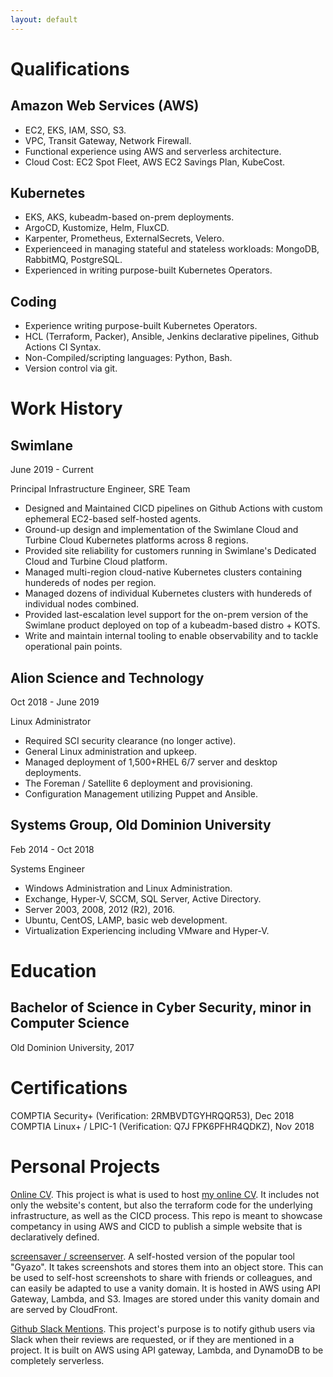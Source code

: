 ```yaml
---
layout: default
---
```

# Qualifications

## Amazon Web Services (AWS)
*   EC2, EKS, IAM, SSO, S3.
*   VPC, Transit Gateway, Network Firewall.
*   Functional experience using AWS and serverless architecture.
*   Cloud Cost: EC2 Spot Fleet, AWS EC2 Savings Plan, KubeCost.

## Kubernetes
*   EKS, AKS, kubeadm-based on-prem deployments.
*   ArgoCD, Kustomize, Helm, FluxCD.
*   Karpenter, Prometheus, ExternalSecrets, Velero.
*   Experienceed in managing stateful and stateless workloads: MongoDB, RabbitMQ, PostgreSQL.
*   Experienced in writing purpose-built Kubernetes Operators.

## Coding
*   Experience writing purpose-built Kubernetes Operators.
*   HCL (Terraform, Packer), Ansible, Jenkins declarative pipelines, Github Actions CI Syntax.
*   Non-Compiled/scripting languages: Python, Bash.
*   Version control via git.

# Work History

## Swimlane
June 2019 - Current

Principal Infrastructure Engineer, SRE Team

*    Designed and Maintained CICD pipelines on Github Actions with custom ephemeral EC2-based self-hosted agents.
*    Ground-up design and implementation of the Swimlane Cloud and Turbine Cloud Kubernetes platforms across 8 regions.
*    Provided site reliability for customers running in Swimlane's Dedicated Cloud and Turbine Cloud platform.
*    Managed multi-region cloud-native Kubernetes clusters containing hundereds of nodes per region.
*    Managed dozens of individual Kubernetes clusters with hundereds of individual nodes combined.
*    Provided last-escalation level support for the on-prem version of the Swimlane product deployed on top of a kubeadm-based distro + KOTS.
*    Write and maintain internal tooling to enable observability and to tackle operational pain points.

## Alion Science and Technology
Oct 2018 - June 2019

Linux Administrator

*    Required SCI security clearance (no longer active).
*    General Linux administration and upkeep.
*    Managed deployment of 1,500+RHEL 6/7 server and desktop deployments.
*    The Foreman / Satellite 6 deployment and provisioning.
*    Configuration Management utilizing Puppet and Ansible.

## Systems Group, Old Dominion University
Feb 2014 - Oct 2018

Systems Engineer

*    Windows Administration and Linux Administration.
*    Exchange, Hyper-V, SCCM, SQL Server, Active Directory.
*    Server 2003, 2008, 2012 (R2), 2016.
*    Ubuntu, CentOS, LAMP, basic web development.
*    Virtualization Experiencing including VMware and Hyper-V.

# Education
## Bachelor of Science in Cyber Security, minor in Computer Science
Old Dominion University, 2017

# Certifications
COMPTIA Security+ (Verification: 2RMBVDTGYHRQQR53), Dec 2018
COMPTIA Linux+ / LPIC-1 (Verification: Q7J FPK6PFHR4QDKZ), Nov 2018


# Personal Projects
[Online CV](https://github.com/bagel-dawg/bageltech.io). This project is what is used to host [my online CV](https://bageltech.io). It includes not only the website's content, but also the terraform code for the underlying infrastructure, as well as the CICD process. This repo is meant to showcase competancy in using AWS and CICD to publish a simple website that is declaratively defined.

[screensaver / screenserver](https://github.com/bagel-dawg/screensaver). A self-hosted version of the popular tool "Gyazo". It takes screenshots and stores them into an object store. This can be used to self-host screenshots to share with friends or colleagues, and can easily be adapted to use a vanity domain. It is hosted in AWS using API Gateway, Lambda, and S3. Images are stored under this vanity domain and are served by CloudFront.

[Github Slack Mentions](https://github.com/bagel-dawg/github-slack-mentions). This project's purpose is to notify github users via Slack when their reviews are requested, or if they are mentioned in a project. It is built on AWS using API gateway, Lambda, and DynamoDB to be completely serverless.
